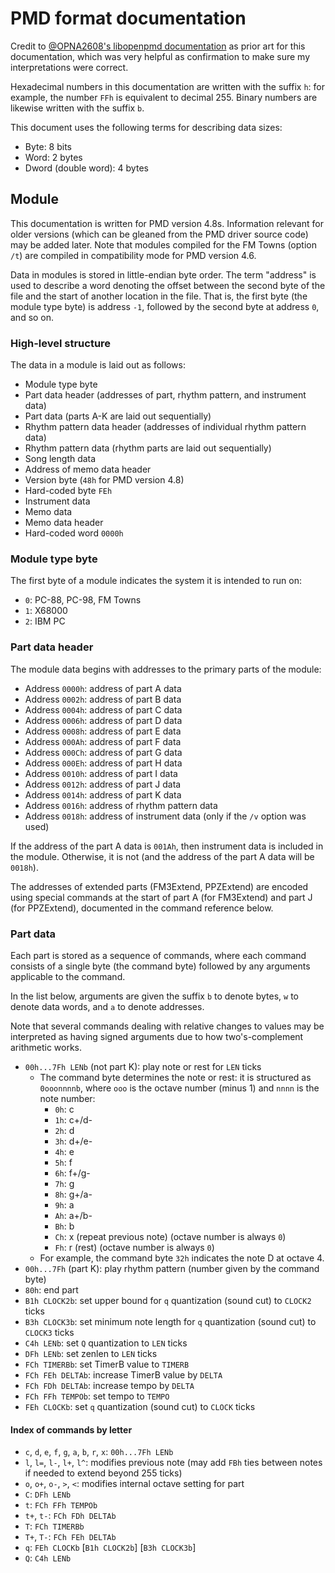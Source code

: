 # PMD format documentation

Credit to [@OPNA2608's libopenpmd
documentation](https://github.com/OPNA2608/libopenpmd/tree/master/docs) as prior
art for this documentation, which was very helpful as confirmation to make sure
my interpretations were correct.

Hexadecimal numbers in this documentation are written with the suffix `h`: for
example, the number `FFh` is equivalent to decimal 255. Binary numbers are
likewise written with the suffix `b`.

This document uses the following terms for describing data sizes:

- Byte: 8 bits
- Word: 2 bytes
- Dword (double word): 4 bytes

## Module

This documentation is written for PMD version 4.8s. Information relevant for
older versions (which can be gleaned from the PMD driver source code) may be
added later. Note that modules compiled for the FM Towns (option `/t`) are
compiled in compatibility mode for PMD version 4.6.

Data in modules is stored in little-endian byte order. The term "address" is
used to describe a word denoting the offset between the second byte of the file
and the start of another location in the file. That is, the first byte (the
module type byte) is address `-1`, followed by the second byte at address `0`,
and so on.

### High-level structure

The data in a module is laid out as follows:

- Module type byte
- Part data header (addresses of part, rhythm pattern, and instrument data)
- Part data (parts A-K are laid out sequentially)
- Rhythm pattern data header (addresses of individual rhythm pattern data)
- Rhythm pattern data (rhythm parts are laid out sequentially)
- Song length data
- Address of memo data header
- Version byte (`48h` for PMD version 4.8)
- Hard-coded byte `FEh`
- Instrument data
- Memo data
- Memo data header
- Hard-coded word `0000h`

### Module type byte

The first byte of a module indicates the system it is intended to run on:

- `0`: PC-88, PC-98, FM Towns
- `1`: X68000
- `2`: IBM PC

### Part data header

The module data begins with addresses to the primary parts of the module:

- Address `0000h`: address of part A data
- Address `0002h`: address of part B data
- Address `0004h`: address of part C data
- Address `0006h`: address of part D data
- Address `0008h`: address of part E data
- Address `000Ah`: address of part F data
- Address `000Ch`: address of part G data
- Address `000Eh`: address of part H data
- Address `0010h`: address of part I data
- Address `0012h`: address of part J data
- Address `0014h`: address of part K data
- Address `0016h`: address of rhythm pattern data
- Address `0018h`: address of instrument data (only if the `/v` option was used)

If the address of the part A data is `001Ah`, then instrument data is included
in the module. Otherwise, it is not (and the address of the part A data will be
`0018h`).

The addresses of extended parts (FM3Extend, PPZExtend) are encoded using special
commands at the start of part A (for FM3Extend) and part J (for PPZExtend),
documented in the command reference below.

### Part data

Each part is stored as a sequence of commands, where each command consists of a
single byte (the command byte) followed by any arguments applicable to the
command.

In the list below, arguments are given the suffix `b` to denote bytes, `w` to
denote data words, and `a` to denote addresses.

Note that several commands dealing with relative changes to values may be
interpreted as having signed arguments due to how two's-complement arithmetic
works.

- `00h...7Fh LENb` (not part K): play note or rest for `LEN` ticks
  - The command byte determines the note or rest: it is structured as
    `0ooonnnnb`, where `ooo` is the octave number (minus 1) and `nnnn` is the
    note number:
    - `0h`: c
    - `1h`: c+/d-
    - `2h`: d
    - `3h`: d+/e-
    - `4h`: e
    - `5h`: f
    - `6h`: f+/g-
    - `7h`: g
    - `8h`: g+/a-
    - `9h`: a
    - `Ah`: a+/b-
    - `Bh`: b
    - `Ch`: x (repeat previous note) (octave number is always `0`)
    - `Fh`: r (rest) (octave number is always `0`)
  - For example, the command byte `32h` indicates the note D at octave 4.
- `00h...7Fh` (part K): play rhythm pattern (number given by the command byte)
- `80h`: end part
- `B1h CLOCK2b`: set upper bound for `q` quantization (sound cut) to `CLOCK2` ticks
- `B3h CLOCK3b`: set minimum note length for `q` quantization (sound cut) to `CLOCK3` ticks
- `C4h LENb`: set `Q` quantization to `LEN` ticks
- `DFh LENb`: set zenlen to `LEN` ticks
- `FCh TIMERBb`: set TimerB value to `TIMERB`
- `FCh FEh DELTAb`: increase TimerB value by `DELTA`
- `FCh FDh DELTAb`: increase tempo by `DELTA`
- `FCh FFh TEMPOb`: set tempo to `TEMPO`
- `FEh CLOCKb`: set `q` quantization (sound cut) to `CLOCK` ticks

#### Index of commands by letter

- `c`, `d`, `e`, `f`, `g`, `a`, `b`, `r`, `x`: `00h...7Fh LENb`
- `l`, `l=`, `l-`, `l+`, `l^`: modifies previous note (may add `FBh` ties between notes if needed to extend beyond 255 ticks)
- `o`, `o+`, `o-`, `>`, `<`: modifies internal octave setting for part
- `C`: `DFh LENb`
- `t`: `FCh FFh TEMPOb`
- `t+`, `t-`: `FCh FDh DELTAb`
- `T`: `FCh TIMERBb`
- `T+`, `T-`: `FCh FEh DELTAb`
- `q`: `FEh CLOCKb` [`B1h CLOCK2b`] [`B3h CLOCK3b`]
- `Q`: `C4h LENb`
